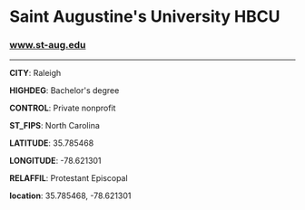 # Saint Augustine's University HBCU
### www.st-aug.edu
---
**CITY**: Raleigh

**HIGHDEG**: Bachelor's degree

**CONTROL**: Private nonprofit

**ST_FIPS**: North Carolina

**LATITUDE**: 35.785468

**LONGITUDE**: -78.621301

**RELAFFIL**: Protestant Episcopal

**location**: 35.785468, -78.621301